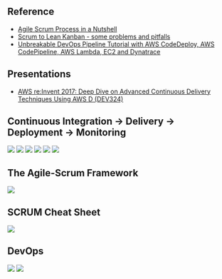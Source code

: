 ## Reference
* [Agile Scrum Process in a Nutshell](https://medium.com/@realjoselara/agile-scrum-process-in-a-nutshell-6ec32a59efb)
* [Scrum to Lean Kanban - some problems and pitfalls](https://sites.google.com/site/wicmitchell/home/scrum-to-lean-kanban---some-problems-and-pitfalls)
* [Unbreakable DevOps Pipeline Tutorial with AWS CodeDeploy, AWS CodePipeline, AWS Lambda, EC2 and Dynatrace](https://github.com/Dynatrace/AWSDevOpsTutorial)

## Presentations
* [AWS re:Invent 2017: Deep Dive on Advanced Continuous Delivery Techniques Using AWS D (DEV324)](https://www.youtube.com/watch?v=Lrrgd0Kemhw&feature=youtu.be)

## Continuous Integration -> Delivery -> Deployment -> Monitoring
![](https://github.com/geoffreylink/Projects/blob/master/01%20Continuous%20Deployment/images/ContinuousIntegrationDeliveryDeployment_04.png)
![](https://github.com/geoffreylink/Projects/blob/master/01%20Continuous%20Deployment/images/ContinuousIntegrationDeliveryDeployment_01.png)
![](https://github.com/geoffreylink/Projects/blob/master/01%20Continuous%20Deployment/images/ContinuousIntegrationDeliveryDeployment_02.png)
![](https://github.com/geoffreylink/Projects/blob/master/01%20Continuous%20Deployment/images/ContinuousIntegrationDeliveryDeployment_03.png)
![](https://github.com/geoffreylink/Projects/blob/master/01%20Continuous%20Deployment/images/ContinuousIntegrationDeliveryDeployment_05.png)
![](https://github.com/geoffreylink/Projects/blob/master/01%20Continuous%20Deployment/images/UnbreakableCloudNativePipelines.png)

## The Agile-Scrum Framework
![](https://github.com/geoffreylink/Projects/blob/master/01%20Continuous%20Deployment/images/AgileScrumFramework.png)

## SCRUM Cheat Sheet
![](https://github.com/geoffreylink/Projects/blob/master/01%20Continuous%20Deployment/images/SCRUMCheatSheet.jpg)

## DevOps
![](https://github.com/geoffreylink/Projects/blob/master/01%20Continuous%20Deployment/images/DevOps.png)
![](https://github.com/geoffreylink/Projects/blob/master/01%20Continuous%20Deployment/images/AgileDevOps1.png)
